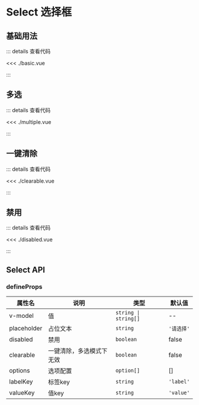 <script setup lang="ts">
import Basic from './basic.vue'
import Multiple from './multiple.vue'
import Clearable from './clearable.vue'
import Disabled from './disabled.vue'

</script>

# Select 选择框

## 基础用法

<Basic />

::: details 查看代码

<<< ./basic.vue

:::

## 多选

<Multiple />

::: details 查看代码

<<< ./multiple.vue

:::

## 一键清除

<Clearable />

::: details 查看代码

<<< ./clearable.vue

:::

## 禁用

<Disabled />

::: details 查看代码

<<< ./disabled.vue

:::

## Select API

### defineProps

| 属性名      | 说明                     | 类型                 | 默认值     |
| ----------- | ------------------------ | -------------------- | ---------- |
| v-model     | 值                       | `string \| string[]` | --         |
| placeholder | 占位文本                 | `string`             | `'请选择'` |
| disabled    | 禁用                     | `boolean`            | false      |
| clearable   | 一键清除，多选模式下无效 | `boolean`            | false      |
| options     | 选项配置                 | `option[]`           | []         |
| labelKey    | 标签key                  | `string`             | `'label'`  |
| valueKey    | 值key                    | `string`             | `'value'`  |
